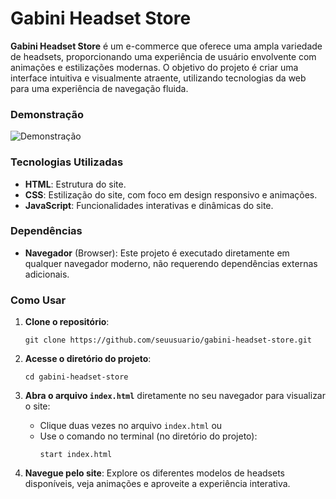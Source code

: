 # Gabini Headset Store

**Gabini Headset Store** é um e-commerce que oferece uma ampla variedade de headsets, proporcionando uma experiência de usuário envolvente com animações e estilizações modernas. O objetivo do projeto é criar uma interface intuitiva e visualmente atraente, utilizando tecnologias da web para uma experiência de navegação fluida.

### Demonstração

![Demonstração](media/demo.gif)

### Tecnologias Utilizadas

- **HTML**: Estrutura do site.
- **CSS**: Estilização do site, com foco em design responsivo e animações.
- **JavaScript**: Funcionalidades interativas e dinâmicas do site.

### Dependências

- **Navegador** (Browser): Este projeto é executado diretamente em qualquer navegador moderno, não requerendo dependências externas adicionais.

### Como Usar

1. **Clone o repositório**:
   ```
   git clone https://github.com/seuusuario/gabini-headset-store.git
   ```
   
2. **Acesse o diretório do projeto**:
   ```
   cd gabini-headset-store
   ```

3. **Abra o arquivo `index.html`** diretamente no seu navegador para visualizar o site:
   - Clique duas vezes no arquivo `index.html` ou
   - Use o comando no terminal (no diretório do projeto):
     ```
     start index.html
     ```

4. **Navegue pelo site**: Explore os diferentes modelos de headsets disponíveis, veja animações e aproveite a experiência interativa.